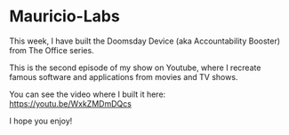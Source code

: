 # Mauricio-Labs
This week, I have built the Doomsday Device (aka Accountability Booster) from The Office series.

This is the second episode of my show on Youtube, where I recreate famous software and applications from movies and TV shows.

You can see the video where I built it here: https://youtu.be/WxkZMDmDQcs

I hope you enjoy!

